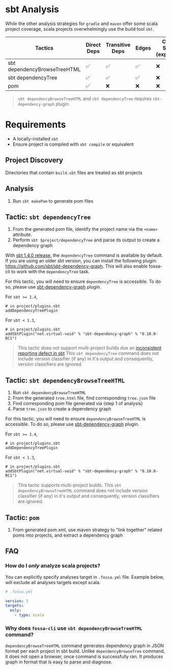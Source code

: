# sbt Analysis

While the other analysis strategies for `gradle` and `maven` offer some scala project coverage, scala projects overwhelmingly use the build tool `sbt`.

| Tactics                     | Direct Deps        | Transitive Deps    | Edges              | Container Scanning (experimental) |
| ---------------------------- | ------------------ | ------------------ | ------------------ | --------------------------------- |
| sbt dependencyBrowseTreeHTML | :white_check_mark: | :white_check_mark: | :white_check_mark: | :x:                               |
| sbt dependencyTree           | :white_check_mark: | :white_check_mark: | :white_check_mark: | :x:                               |
| pom                          | :white_check_mark: | :x:                | :x:                | :x:                               |

> `sbt dependencyBrowseTreeHTML` and `sbt dependencyTree` requires `sbt-dependency-graph` plugin.
 
# Requirements

- A locally-installed `sbt`
- Ensure project is compiled with `sbt compile` or equivalent

## Project Discovery

Directories that contain `build.sbt` files are treated as sbt projects

## Analysis

1. Run `sbt makePom` to generate pom files

## Tactic: `sbt dependencyTree`

1. From the generated pom file, identify the project name via the `<name>` attribute.
2. Perform `sbt $project/dependencyTree` and parse its output to create a dependency graph

With [sbt 1.4.0 release](https://www.scala-sbt.org/1.x/docs/sbt-1.4-Release-Notes.html#sbt-dependency-graph+is+in-sourced), 
the `dependencyTree` command is available by default. If you are using an older sbt version, 
you can install the following plugin: https://github.com/sbt/sbt-dependency-graph. 
This will also enable fossa-cli to work with the `dependencyTree` task.

For this tactic, you will need to ensure `dependencyTree` is accessible. To do so, 
please use [sbt-dependency-graph](https://github.com/sbt/sbt-dependency-graph) plugin.

For `sbt >= 1.4`,
```
# in project/plugins.sbt
addDependencyTreePlugin
```

For `sbt < 1.3`,
```
# in project/plugins.sbt
addSbtPlugin("net.virtual-void" % "sbt-dependency-graph" % "0.10.0-RC1")
```

> This tactic does not support multi-project builds due an [inconsistent reporting defect in sbt](https://github.com/sbt/sbt/issues/6905)
> This `sbt dependencyTree` command does not include version classifier (if any) in it's output and consequently, version classifiers are ignored.

## Tactic: `sbt dependencyBrowseTreeHTML`

1. Run `sbt dependencyBrowseTreeHTML`
2. From the generated `tree.html` file, find corresponding `tree.json` file
3. Find corresponding pom file generated via (step 1 of analysis)
4. Parse `tree.json` to create a dependency graph

For this tactic, you will need to ensure `dependencyBrowseTreeHTML` is accessible. To do so, 
please use [sbt-dependency-graph](https://github.com/sbt/sbt-dependency-graph) plugin.

For `sbt >= 1.4`,
```
# in project/plugins.sbt
addDependencyTreePlugin
```

For `sbt < 1.3`,
```
# in project/plugins.sbt
addSbtPlugin("net.virtual-void" % "sbt-dependency-graph" % "0.10.0-RC1")
```

> This tactic supports multi-project builds.
> This `sbt dependencyBrowseTreeHTML` command does not include version classifier (if any) in it's output and consequently, version classifiers are ignored.

## Tactic: `pom`

1. From generated pom.xml, use maven strategy to "link together" related poms into projects, and extract a dependency graph

## FAQ

### How do I *only* analyze scala projects?

You can explicitly specify analyses target in `.fossa.yml` file. 
Example below, will exclude all analyses targets except scala. 

```yaml
# .fossa.yml 

version: 3
targets:
  only:
    - type: scala
```

### Why does `fossa-cli` use `sbt dependencyBrowseTreeHTML` command?

`dependencyBrowseTreeHTML` command generates dependency graph in JSON
format per each project in sbt build. Unlike `dependencyBrowseTree` command, 
it does not open a browser, once command is successfully ran. It produces graph
in format that is easy to parse and diagnose.